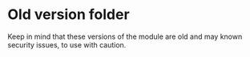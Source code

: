# Old version folder
Keep in mind that these versions of the module are old and may known security issues, to use with caution.
